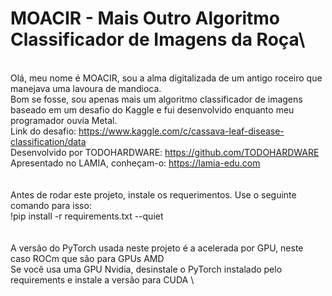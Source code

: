 # MOACIR - Mais Outro Algoritmo Classificador de Imagens da Roça\
\
Olá, meu nome é MOACIR, sou a alma digitalizada de um antigo roceiro que manejava uma lavoura de mandioca. \
Bom se fosse, sou apenas mais um algoritmo classificador de imagens baseado em um desafio do Kaggle e fui desenvolvido enquanto meu programador ouvia Metal. \
Link do desafio: https://www.kaggle.com/c/cassava-leaf-disease-classification/data \
Desenvolvido por TODOHARDWARE: https://github.com/TODOHARDWARE \
Apresentado no LAMIA, conheçam-o: https://lamia-edu.com \
\
\
Antes de rodar este projeto, instale os requerimentos. Use o seguinte comando para isso: \
!pip install -r requirements.txt --quiet \
\
\
A versão do PyTorch usada neste projeto é a acelerada por GPU, neste caso ROCm que são para GPUs AMD \
Se você usa uma GPU Nvidia, desinstale o PyTorch instalado pelo requirements e instale a versão para CUDA \



